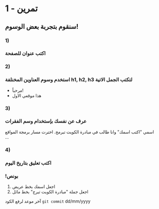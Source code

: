 
#  تمرين - 1
## سنقوم بتجربة بعض الوسوم!

### 1)
### اكتب عنوان للصفحة

### 2)
### استخدم وسوم العناوين المخنلفة h1, h2, h3 لتكتب الجمل الاتية
- مرحباً!
- هذا موقعي الاول

### 3)
### عرف عن نفسك بإستخدام وسم الفقرات 
اسمي "اكتب اسمك" وانا طالب في مبادرة الكويت تبرمج. اخترت مسار برمجة المواقع
...

### 4)
### اكتب تعليق بتاريخ اليوم 

### !بونص 
1. اجعل اسمك بخط عريض
2. اجعل جملة "مبادرة الكويت تبرج" بخط مائل

آخر موعد لرفع الكود  `git commit` 
dd/mm/yyyy
